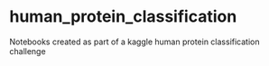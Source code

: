 # human_protein_classification
Notebooks created as part of a kaggle human protein classification challenge
